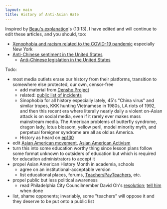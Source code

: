 ```yaml
---
layout: main
title: History of Anti-Asian Hate
---
```


Inspired by [Beau's explanation](//y2u.be/rFbHml5ba0M)'s (13:13), I have edited and will continue to edit these articles, and you should, too:
* [Xenophobia and racism related to the COVID-19 pandemic](//t.co/ZjhkbXa6OG) especially New York
* [Anti-Chinese sentiment in the United States](//t.co/U4sKrjWS4b)
   * [Anti-Chinese legislation in the United States](//t.co/xCQVSzLgyj)

Todo:
* most media outlets erase our history from their platforms, transition to somewhere else protected, our own, censor-free
    * add material from [Densho Project](//t.co/ikb4bSWs2x)
    * related: [public list of incidents](//github.com/4richardchen/stopaapihate.github.io/projects/1#card-61036104)
    * Sinophobia for all history especially lately, 45's "China virus" and similar tropes, KKK hunting Vietnamese in 1980s, LA riots of 1992, and then this recent era where literally nearly daily a violent on-Asian attack is on social media, even if it rarely ever makes mass mainstream media. The American problems of butterfly syndrome, dragon lady, lotus blossom, yellow peril, model minority myth, and perpetual foreigner syndrome are all as old as America.
    * History as heard on [ep130](//t.co/cgNkMm3S6W)
* edit [Asian American movement](//bitly.com/2rR0ZaK), [Asian American Activism](//t.co/IdzlAcWTDu)
* turn this into some education worthy thing since lesson plans follow some format unknown to outsiders of education but which is required for education administrators to accept it
* propel Asian American History Month in academia, schools
    * agree on an institutional-acceptable version
    * list educational places, forums, [TeachersPayTeachers](//t.co/SuTZkBo4Kn), etc.
* propel public but less political awareness
    * read Philadelphia City Councilmember David Oh's [resolution](//t.co/CWFpqTyL2K); [tell him](//twitter.com/DavidOhPhilly/status/1382838911588794372) when done
* list, shame opponents; invariably, some "teachers" will oppose it and they deserve to be put onto a public list
